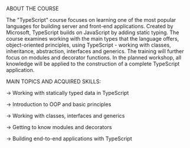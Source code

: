ABOUT THE COURSE


The "TypeScript" course focuses on learning one of the most popular languages ​​for building server and front-end applications. Created by Microsoft, TypeScript builds on JavaScript by adding static typing. The course examines working with the main types that the language offers, object-oriented principles, using TypeScript - working with classes, inheritance, abstraction, interfaces and generics. The training will further focus on modules and decorator functions. In the planned workshop, all knowledge will be applied to the construction of a complete TypeScript application.



MAIN TOPICS AND ACQUIRED SKILLS:

-> Working with statically typed data in TypeScript

-> Introduction to OOP and basic principles

-> Working with classes, interfaces and generics

-> Getting to know modules and decorators

-> Building end-to-end applications with TypeScript
